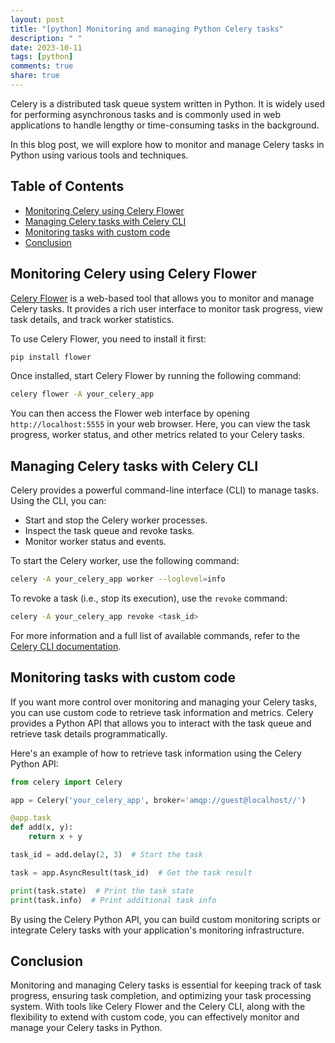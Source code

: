 ```yaml
---
layout: post
title: "[python] Monitoring and managing Python Celery tasks"
description: " "
date: 2023-10-11
tags: [python]
comments: true
share: true
---
```


Celery is a distributed task queue system written in Python. It is widely used for performing asynchronous tasks and is commonly used in web applications to handle lengthy or time-consuming tasks in the background.

In this blog post, we will explore how to monitor and manage Celery tasks in Python using various tools and techniques.

## Table of Contents

- [Monitoring Celery using Celery Flower](#monitoring-celery-using-celery-flower)
- [Managing Celery tasks with Celery CLI](#managing-celery-tasks-with-celery-cli)
- [Monitoring tasks with custom code](#monitoring-tasks-with-custom-code)
- [Conclusion](#conclusion)

## Monitoring Celery using Celery Flower

[Celery Flower](https://flower.readthedocs.io/) is a web-based tool that allows you to monitor and manage Celery tasks. It provides a rich user interface to monitor task progress, view task details, and track worker statistics.

To use Celery Flower, you need to install it first:

```bash
pip install flower
```

Once installed, start Celery Flower by running the following command:

```bash
celery flower -A your_celery_app
```

You can then access the Flower web interface by opening `http://localhost:5555` in your web browser. Here, you can view the task progress, worker status, and other metrics related to your Celery tasks.

## Managing Celery tasks with Celery CLI

Celery provides a powerful command-line interface (CLI) to manage tasks. Using the CLI, you can:

- Start and stop the Celery worker processes.
- Inspect the task queue and revoke tasks.
- Monitor worker status and events.

To start the Celery worker, use the following command:

```bash
celery -A your_celery_app worker --loglevel=info
```

To revoke a task (i.e., stop its execution), use the `revoke` command:

```bash
celery -A your_celery_app revoke <task_id>
```

For more information and a full list of available commands, refer to the [Celery CLI documentation](https://docs.celeryproject.org/en/stable/reference/cli.html).

## Monitoring tasks with custom code

If you want more control over monitoring and managing your Celery tasks, you can use custom code to retrieve task information and metrics. Celery provides a Python API that allows you to interact with the task queue and retrieve task details programmatically.

Here's an example of how to retrieve task information using the Celery Python API:

```python
from celery import Celery

app = Celery('your_celery_app', broker='amqp://guest@localhost//')

@app.task
def add(x, y):
    return x + y

task_id = add.delay(2, 3)  # Start the task

task = app.AsyncResult(task_id)  # Get the task result

print(task.state)  # Print the task state
print(task.info)  # Print additional task info
```

By using the Celery Python API, you can build custom monitoring scripts or integrate Celery tasks with your application's monitoring infrastructure.

## Conclusion

Monitoring and managing Celery tasks is essential for keeping track of task progress, ensuring task completion, and optimizing your task processing system. With tools like Celery Flower and the Celery CLI, along with the flexibility to extend with custom code, you can effectively monitor and manage your Celery tasks in Python.
